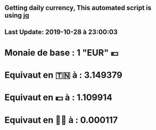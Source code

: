 ## Getting daily currency, This automated script is using [jq](https://stedolan.github.io/jq/)
## Last Update:  2019-10-28 à 23:00:03
 # Monaie de base : 1 "EUR" 💶 
 # Equivaut en 🇹🇳 à :  3.149379 
 # Equivaut en 💵 à : 1.109914
 # Equivaut en 🐱‍💻 à :  0.000117
